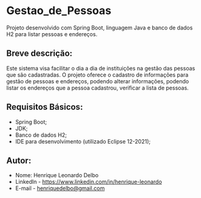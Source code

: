 # Gestao_de_Pessoas

Projeto desenvolvido com Spring Boot, linguagem Java e banco de dados H2 para listar pessoas e endereços.

## Breve descrição:
Este sistema visa facilitar o dia a dia de instituições na gestão das pessoas que são cadastradas.
O projeto oferece o cadastro de informações para gestão de pessoas e endereços, podendo alterar informações, podendo listar os endereços que a pessoa cadastrou,
verificar a lista de pessoas.
 
## Requisitos Básicos:
- Spring Boot;
- JDK;
- Banco de dados H2;
- IDE para desenvolvimento (utilizado Eclipse 12-2021);

## Autor:
- Nome: Henrique Leonardo Delbo
- LinkedIn - https://www.linkedin.com/in/henrique-leonardo
- E-mail - henriquedelbo@gmail.com

